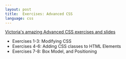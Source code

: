 ```yaml
---
layout: post
title:  Exercises: Advanced CSS
language: css
---
```


[Victoria's amazing Advanced CSS exercises and slides](https://github.com/google-cssi/advanced-css-review)

+ Exercises 1-3: Modifying CSS
+ Exercises 4-6: Adding CSS classes to HTML Elements
+ Exercises 7-8: Box Model, and Positioning
